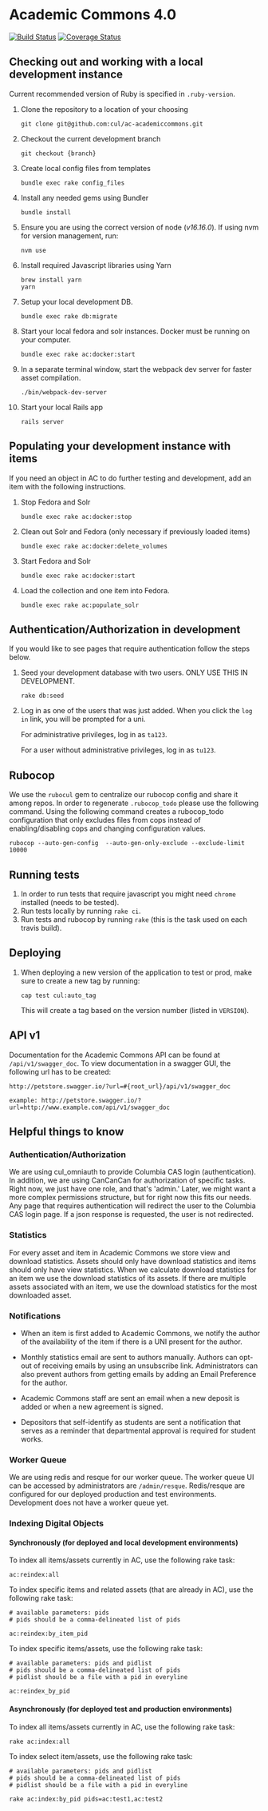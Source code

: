 # Academic Commons 4.0

[![Build Status](https://travis-ci.org/cul/ac-academiccommons.svg?branch=master)](https://travis-ci.org/cul/ac-academiccommons) [![Coverage Status](https://coveralls.io/repos/github/cul/ac-academiccommons/badge.svg?branch=master)](https://coveralls.io/github/cul/ac-academiccommons?branch=master)

## Checking out and working with a local development instance

Current recommended version of Ruby is specified in `.ruby-version`.

1. Clone the repository to a location of your choosing
   ```
   git clone git@github.com:cul/ac-academiccommons.git
   ```

2. Checkout the current development branch
   ```
   git checkout {branch}
   ```

3. Create local config files from templates
   ```
   bundle exec rake config_files
   ```

4. Install any needed gems using Bundler
   ```
   bundle install
   ```

5. Ensure you are using the correct version of node (*v16.16.0*). If using nvm for version management, run:
    ```
    nvm use
    ```

6. Install required Javascript libraries using Yarn
    ```
    brew install yarn
    yarn
    ```

7. Setup your local development DB.
   ```
   bundle exec rake db:migrate
   ```

8. Start your local fedora and solr instances. Docker must be running on your computer.
   ```
   bundle exec rake ac:docker:start
   ```

9. In a separate terminal window, start the webpack dev server for faster asset compilation.
   ```
   ./bin/webpack-dev-server
   ```

10. Start your local Rails app
    ```
    rails server
    ```

## Populating your development instance with items
If you need an object in AC to do further testing and development, add an item with the following instructions.

1. Stop Fedora and Solr
   ```
   bundle exec rake ac:docker:stop
   ```

2. Clean out Solr and Fedora (only necessary if previously loaded items)
   ```
   bundle exec rake ac:docker:delete_volumes
   ```

3. Start Fedora and Solr
   ```
   bundle exec rake ac:docker:start
   ```

4. Load the collection and one item into Fedora.
   ```
   bundle exec rake ac:populate_solr
   ```

## Authentication/Authorization in development
If you would like to see pages that require authentication follow the steps below.

1. Seed your development database with two users. ONLY USE THIS IN DEVELOPMENT.
   ```
   rake db:seed
   ```

2. Log in as one of the users that was just added. When you click the `log in` link, you will be prompted for a uni.

   For administrative privileges, log in as `ta123`.

   For a user without administrative privileges, log in as `tu123`.

## Rubocop
We use the `rubocul` gem to centralize our rubocop config and share it among repos. In order to regenerate `.rubocop_todo` please use the following command. Using the following command creates a rubocop_todo configuration that only excludes files from cops instead of enabling/disabling cops and changing configuration values.
```
rubocop --auto-gen-config  --auto-gen-only-exclude --exclude-limit 10000
```

## Running tests
1. In order to run tests that require javascript you might need `chrome` installed (needs to be tested).
2. Run tests locally by running `rake ci`.
3. Run tests and rubocop by running `rake` (this is the task used on each travis build).

## Deploying
1. When deploying a new version of the application to test or prod, make sure to create a new tag by running:
   ```
   cap test cul:auto_tag
   ```
   This will create a tag based on the version number (listed in `VERSION`).

## API v1
Documentation for the Academic Commons API can be found at `/api/v1/swagger_doc`. To view documentation in a swagger GUI, the following url has to be created:
```
http://petstore.swagger.io/?url=#{root_url}/api/v1/swagger_doc

example: http://petstore.swagger.io/?url=http://www.example.com/api/v1/swagger_doc
```

## Helpful things to know
### Authentication/Authorization
We are using cul_omniauth to provide Columbia CAS login (authentication). In addition, we are using CanCanCan for authorization of specific tasks. Right now, we just have one role, and that's 'admin.' Later, we might want a more complex permissions structure, but for right now this fits our needs. Any page that requires authentication will redirect the user to the Columbia CAS login page. If a json response is requested, the user is not redirected.

### Statistics
For every asset and item in Academic Commons we store view and download statistics. Assets should only have download statistics and items should only have view statistics. When we calculate download statistics for an item we use the download statistics of its assets. If there are multiple assets associated with an item, we use the download statistics for the most downloaded asset.

### Notifications
- When an item is first added to Academic Commons, we notify the author of the availability of the item if there is a UNI present for the author.

- Monthly statistics email are sent to authors manually. Authors can opt-out of receiving emails by using an unsubscribe link. Administrators can also prevent authors from getting emails by adding an Email Preference for the author.

- Academic Commons staff are sent an email when a new deposit is added or when a new agreement is signed.

- Depositors that self-identify as students are sent a notification that serves as a reminder that departmental approval is required for student works.

### Worker Queue
We are using redis and resque for our worker queue. The worker queue UI can be accessed by administrators are `/admin/resque`. Redis/resque are configured for our deployed production and test environments. Development does not have a worker queue yet. 

### Indexing Digital Objects

#### Synchronously (for deployed and local development environments)
To index all items/assets currently in AC, use the following rake task:
```
ac:reindex:all
```

To index specific items and related assets (that are already in AC), use the following rake task:
```
# available parameters: pids
# pids should be a comma-delineated list of pids

ac:reindex:by_item_pid
```

To index specific items/assets, use the following rake task:
```
# available parameters: pids and pidlist
# pids should be a comma-delineated list of pids
# pidlist should be a file with a pid in everyline

ac:reindex_by_pid
```

#### Asynchronously (for deployed test and production environments)
To index all items/assets currently in AC, use the following rake task:
```
rake ac:index:all
```

To index select item/assets, use the following rake task:
```
# available parameters: pids and pidlist
# pids should be a comma-delineated list of pids
# pidlist should be a file with a pid in everyline 

rake ac:index:by_pid pids=ac:test1,ac:test2
```
